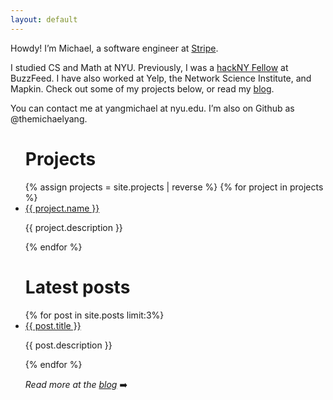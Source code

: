 ```yaml
---
layout: default
---
```


Howdy! I’m Michael, a software engineer at <a href="https://stripe.com/">Stripe</a>. 

I studied CS and Math at NYU. Previously, I was a <a href="https://hackny.org/">hackNY Fellow</a> at BuzzFeed. I have also worked at Yelp, the Network Science Institute, and Mapkin. Check out some of my projects below, or read my <a href="/blog">blog</a>.

You can contact me at yangmichael at nyu.edu. I’m also on Github as @themichaelyang.

<div class="Home__Featured">
  <ul class="Home__Projects">
    <h1 class="Home__Heading">Projects</h1>
    {% assign projects = site.projects | reverse %}
    {% for project in projects %}
      <li>
        <a class="project-name" href="{{ project.link }}">{{ project.name }}</a>
        <p class="project-description">{{ project.description }}</p>
      </li>
      {% endfor %}
  </ul>

  <ul class="Home__Posts">
    <h1 class="Home__Heading">Latest posts</h1>
    {% for post in site.posts limit:3%}
      <li>
        <a class="post-name" href="{{ post.url | prepend: site.baseurl }}">{{ post.title }}</a>
        <p class="post-description">{{ post.description }}</p>
      </li>
    {% endfor %}
    <p><em>Read more at the <a href='/blog'>blog</a> </em>   ➡️</p>
  </ul>
<div>
